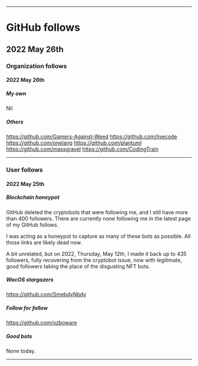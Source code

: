 
***

# GitHub follows

## 2022 May 26th

### Organization follows

#### 2022 May 26th

##### My own

Nil

##### Others

https://github.com/Gamers-Against-Weed
https://github.com/livecode
https://github.com/onelang
https://github.com/plantuml
https://github.com/massgravel
https://github.com/CodingTrain

***

### User follows

#### 2022 May 25th

##### Blockchain honeypot

GitHub deleted the cryptobots that were following me, and I still have more than 400 followers. There are currently none following me in the latest page of my GitHub follows.

I was acting as a honeypot to capture as many of these bots as possible. All those links are likely dead now.

A bit unrelated, but on 2022, Thursday, May 12th, I made it back up to 435 followers, fully recovering from the cryptobot issue, now with legitimate, good followers taking the place of the disgusting NFT bots.

##### WacOS stargazers

https://github.com/SmebdyNbdy

##### Follow for follow

https://github.com/ozboware

##### Good bots

None today.

***

<!-- TODO: Todays entries

https://github.com/Gamers-Against-Weed
https://github.com/livecode
https://github.com/onelang
https://github.com/plantuml
https://github.com/massgravel
https://github.com/CodingTrain


https://github.com/SmebdyNbdy

https://github.com/ozboware

END: TODO !-->


